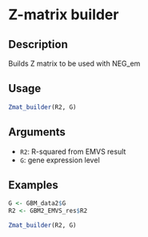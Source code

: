 # Z-matrix builder

## Description

Builds Z matrix to be used with NEG_em

## Usage

```r
Zmat_builder(R2, G)
```

## Arguments

* `R2`: R-squared from EMVS result
* `G`: gene expression level

## Examples

```r
G <- GBM_data2$G
R2 <- GBM2_EMVS_res$R2

Zmat_builder(R2, G)
```

